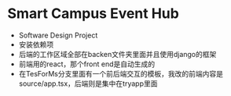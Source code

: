 # Smart Campus Event Hub
 - Software Design Project
 - 安装依赖项
 - 后端的工作区域全部在backen文件夹里面并且使用django的框架
 - 前端用的react，那个front end是自动生成的
 - 在TesForMs分支里面有一个前后端交互的模板，我改的前端内容是source/app.tsx，后端则是集中在tryapp里面
